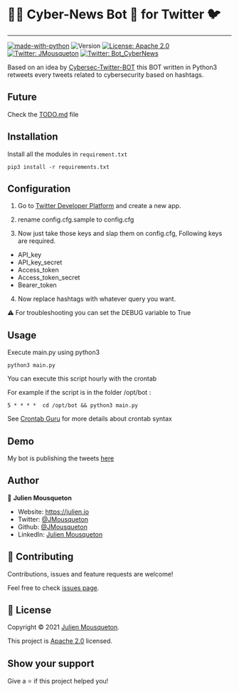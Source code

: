 # 🏴‍☠️ Cyber-News Bot 🤖 for Twitter 🐦
***
[![made-with-python](https://img.shields.io/badge/Made%20with-Python-1f425f.svg)](https://www.python.org/)
 ![Version](https://img.shields.io/badge/version-1.0-blue.svg?cacheSeconds=2592000)
 [![License: Apache 2.0](https://img.shields.io/badge/License-Apache%202.0-yellow.svg)](https://github.com/JMousqueton/Badware/blob/main/LICENSE)
 [![Twitter: JMousqueton](https://img.shields.io/twitter/follow/JMousqueton.svg?style=social)](https://twitter.com/JMousqueton)
[![Twitter: Bot_CyberNews](https://img.shields.io/twitter/follow/Bot_CyberNews.svg?style=social)](https://twitter.com/Bot_CyberNews)

Based on an idea by [Cybersec-Twitter-BOT](https://github.com/0z09e/Cybersec-Twitter-BOT) this BOT written in Python3 retweets every tweets related to cybersecurity based on hashtags. 

## Future 

Check the [TODO.md](https://github.com/JMousqueton/Cyber-News-Bot/blob/main/TODO.md) file 

## Installation
Install all the modules in ```requirement.txt```
```
pip3 install -r requirements.txt
```

## Configuration

1. Go to [Twitter Developer Platform](https://developer.twitter.com/) and create a new app.  

2. rename config.cfg.sample to config.cfg

3. Now just take those keys and slap them on config.cfg, Following keys are required.
- API_key
- API_key_secret
- Access_token
- Access_token_secret
- Bearer_token

4. Now replace hashtags with whatever query you want.

⚠️ For troubleshooting you can set the DEBUG variable to True

## Usage

Execute main.py using python3

```
python3 main.py
```

You can execute this script hourly with the crontab 

For example if the script is in the folder /opt/bot : 
```
5 * * * *  cd /opt/bot && python3 main.py
```

See [Crontab Guru](https://crontab.guru/) for more details about crontab syntax 

## Demo 

My bot is publishing the tweets [here](https://twitter.com/Bot_CyberNews) 

## Author

👤 **Julien Mousqueton**

* Website: <https://julien.io>
* Twitter: [@JMousqueton](https://twitter.com/JMousqueton)
* Github: [@JMousqueton](https://github.com/JMousqueton)
* LinkedIn: [Julien Mousqueton](https://linkedin.com/in/julienmousqueton)

## 🤝 Contributing

Contributions, issues and feature requests are welcome!

Feel free to check [issues page](https://github.com/JMousqueton/Cyber-News-Bot/issues).

## 📝 License

Copyright © 2021 [Julien Mousqueton](https://github.com/JMousqueton).

This project is [Apache 2.0](https://github.com/JMousqueton/Cyber-News-Bot/blob/main/LICENSE) licensed.

## Show your support

Give a ⭐️ if this project helped you!
